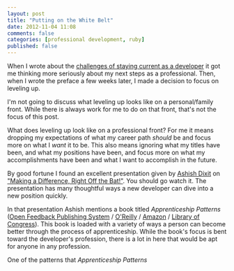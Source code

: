 ```yaml
---
layout: post
title: "Putting on the White Belt"
date: 2012-11-04 11:08
comments: false
categories: [professional development, ruby]
published: false
---
```


When I wrote about the [challenges of staying current as a developer](http://blog.geoffpetrie.com/blog/2012/08/29/on-the-problems-of-education-in-a-developers-world/) it got me thinking more seriously about my next steps as a professional. Then, when I wrote the preface a few weeks later, I made a decision to focus on leveling up.

I'm not going to discuss what leveling up looks like on a personal/family front. While there is always work for me to do on that front, that's not the focus of this post.

What does leveling up look like on a professional front? For me it means dropping my expectations of what my career path _should_ be and focus more on what I _want_ it to be. This also means ignoring what my titles have been, and what my positions have been, and focus more on what my accomplishments have been and what I want to accomplish in the future.

<!-- more -->

By good fortune I found an excellent presentation given by [Ashish Dixit](https://twitter.com/tundal45) on ["Making a Difference, Right Off the Bat!"](http://confreaks.com/videos/1103-madisonruby2012-making-a-difference-right-off-the-bat). You should go watch it. The presentation has many thoughtful ways a new developer can dive into a new position quickly.

In that presentation Ashish mentions a book titled _Apprenticeship Patterns_ ([Open Feedback Publishing System](http://ofps.oreilly.com/titles/9780596518387/) / [O'Reilly](http://shop.oreilly.com/product/9780596518387.do) / [Amazon](http://amzn.com/0596518382) / [Library of Congress](http://lccn.loc.gov/2010485231)). This book is loaded with a variety of ways a person can become better through the process of apprenticeship. While the book's focus is bent toward the developer's profession, there is a lot in here that would be apt for anyone in any profession.

One of the patterns that _Apprenticeship Patterns_ 

